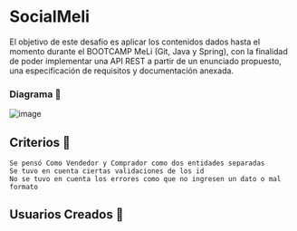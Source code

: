 # SocialMeli

El objetivo de este desafío es aplicar los contenidos dados hasta el momento durante el BOOTCAMP MeLi (Git, Java y Spring), con la finalidad de poder implementar una API REST a partir de un enunciado propuesto, una especificación de requisitos y documentación anexada.

### Diagrama  🔧
![image](https://user-images.githubusercontent.com/92733576/142343236-69fd3a13-6bf3-4152-8fe5-81c901d6ce7f.png)


## Criterios 🚀
```
Se pensó Como Vendedor y Comprador como dos entidades separadas
Se tuvo en cuenta ciertas validaciones de los id
No se tuvo en cuenta los errores como que no ingresen un dato o mal formato 

```

## Usuarios Creados 🎁

```

```

